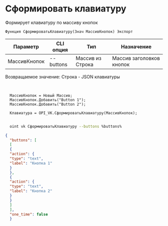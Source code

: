 ﻿---
sidebar_position: 1
---

# Сформировать клавиатуру
 Формирует клавиатуру по массиву кнопок



`Функция СформироватьКлавиатуру(Знач МассивКнопок) Экспорт`

  | Параметр | CLI опция | Тип | Назначение |
  |-|-|-|-|
  | МассивКнопок | --buttons | Массив из Строка | Массив заголовков кнопок |

  
  Возвращаемое значение:   Строка -  JSON клавиатуры

<br/>




```bsl title="Пример кода"
  МассивКнопок = Новый Массив;
  МассивКнопок.Добавить("Button 1");
  МассивКнопок.Добавить("Button 2");
  
  Клавиатура = OPI_VK.СформироватьКлавиатуру(МассивКнопок);
```
        


```sh title="Пример команды CLI"
    
  oint vk СформироватьКлавиатуру --buttons %buttons%

```

```json title="Результат"
{
  "buttons": [
  [
  {
  "action": {
  "type": "text",
  "label": "Кнопка 1"
  }
  },
  {
  "action": {
  "type": "text",
  "label": "Кнопка 2"
  }
  }
  ]
  ],
  "one_time": false
  }
```
